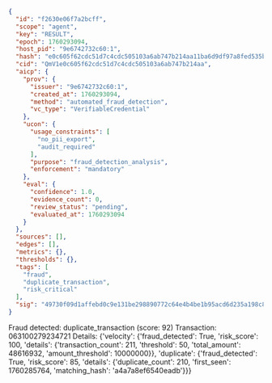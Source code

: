 ```json
{
  "id": "f2630e06f7a2bcff",
  "scope": "agent",
  "key": "RESULT",
  "epoch": 1760293094,
  "host_pid": "9e6742732c60:1",
  "hash": "e0c605f62cdc51d7c4cdc505103a6ab747b214aa11ba6d9df97a8fed535bbeac",
  "cid": "QmV1e0c605f62cdc51d7c4cdc505103a6ab747b214aa",
  "aicp": {
    "prov": {
      "issuer": "9e6742732c60:1",
      "created_at": 1760293094,
      "method": "automated_fraud_detection",
      "vc_type": "VerifiableCredential"
    },
    "ucon": {
      "usage_constraints": [
        "no_pii_export",
        "audit_required"
      ],
      "purpose": "fraud_detection_analysis",
      "enforcement": "mandatory"
    },
    "eval": {
      "confidence": 1.0,
      "evidence_count": 0,
      "review_status": "pending",
      "evaluated_at": 1760293094
    }
  },
  "sources": [],
  "edges": [],
  "metrics": {},
  "thresholds": {},
  "tags": [
    "fraud",
    "duplicate_transaction",
    "risk_critical"
  ],
  "sig": "49730f09d1affebd0c9e131be298890772c64e4b4be1b95acd6d235a198c8b18"
}
```

Fraud detected: duplicate_transaction (score: 92)
Transaction: 063100279234721
Details: {'velocity': {'fraud_detected': True, 'risk_score': 100, 'details': {'transaction_count': 211, 'threshold': 50, 'total_amount': 48616932, 'amount_threshold': 10000000}}, 'duplicate': {'fraud_detected': True, 'risk_score': 85, 'details': {'duplicate_count': 210, 'first_seen': 1760285764, 'matching_hash': 'a4a7a8ef6540eadb'}}}